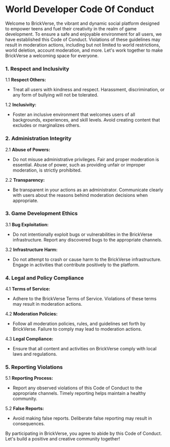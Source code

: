 # World Developer Code Of Conduct

Welcome to BrickVerse, the vibrant and dynamic social platform designed to empower teens and fuel their creativity in the realm of game development. To ensure a safe and enjoyable environment for all users, we have established this Code of Conduct. Violations of these guidelines may result in moderation actions, including but not limited to world restrictions, world deletion, account moderation, and more. Let's work together to make BrickVerse a welcoming space for everyone.

### 1. Respect and Inclusivity

1.1 **Respect Others:**

* Treat all users with kindness and respect. Harassment, discrimination, or any form of bullying will not be tolerated.

1.2 **Inclusivity:**

* Foster an inclusive environment that welcomes users of all backgrounds, experiences, and skill levels. Avoid creating content that excludes or marginalizes others.

### 2. Administration Integrity

2.1 **Abuse of Powers:**

* Do not misuse administrative privileges. Fair and proper moderation is essential. Abuse of power, such as providing unfair or improper moderation, is strictly prohibited.

2.2 **Transparency:**

* Be transparent in your actions as an administrator. Communicate clearly with users about the reasons behind moderation decisions when appropriate.

### 3. Game Development Ethics

3.1 **Bug Exploitation:**

* Do not intentionally exploit bugs or vulnerabilities in the BrickVerse infrastructure. Report any discovered bugs to the appropriate channels.

3.2 **Infrastructure Harm:**

* Do not attempt to crash or cause harm to the BrickVerse infrastructure. Engage in activities that contribute positively to the platform.

### 4. Legal and Policy Compliance

4.1 **Terms of Service:**

* Adhere to the BrickVerse Terms of Service. Violations of these terms may result in moderation actions.

4.2 **Moderation Policies:**

* Follow all moderation policies, rules, and guidelines set forth by BrickVerse. Failure to comply may lead to moderation actions.

4.3 **Legal Compliance:**

* Ensure that all content and activities on BrickVerse comply with local laws and regulations.

### 5. Reporting Violations

5.1 **Reporting Process:**

* Report any observed violations of this Code of Conduct to the appropriate channels. Timely reporting helps maintain a healthy community.

5.2 **False Reports:**

* Avoid making false reports. Deliberate false reporting may result in consequences.

By participating in BrickVerse, you agree to abide by this Code of Conduct. Let's build a positive and creative community together!
